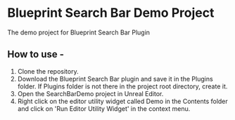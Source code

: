 # Blueprint Search Bar Demo Project

The demo project for Blueprint Search Bar Plugin

## How to use -

1. Clone the repository.
2. Download the Blueprint Search Bar plugin and save it in the Plugins folder. If Plugins folder is not there in the project root directory, create it.
3. Open the SearchBarDemo project in Unreal Editor.
4. Right click on the editor utility widget called Demo in the Contents folder and click on 'Run Editor Utility Widget' in the context menu.
